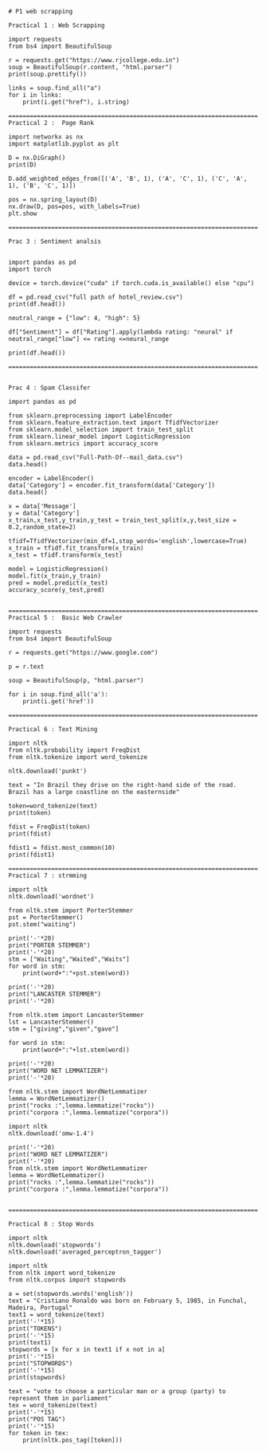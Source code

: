     # P1 web scrapping
    
    Practical 1 : Web Scrapping
    
    import requests
    from bs4 import BeautifulSoup
    
    r = requests.get("https://www.rjcollege.edu.in")
    soup = BeautifulSoup(r.content, "html.parser")
    print(soup.prettify())
    
    links = soup.find_all("a")
    for i in links:
        print(i.get("href"), i.string)
    
    ======================================================================
    Practical 2 :  Page Rank
    
    import networkx as nx
    import matplotlib.pyplot as plt
    
    D = nx.DiGraph()
    print(D)
    
    D.add_weighted_edges_from([('A', 'B', 1), ('A', 'C', 1), ('C', 'A', 1), ('B', 'C', 1)])
    
    pos = nx.spring_layout(D)
    nx.draw(D, pos=pos, with_labels=True)
    plt.show
    
    ======================================================================
    
    Prac 3 : Sentiment analsis
    
    
    import pandas as pd
    import torch 
    
    device = torch.device("cuda" if torch.cuda.is_available() else "cpu")
    
    df = pd.read_csv("full path of hotel_review.csv")
    print(df.head())
    
    neutral_range = {"low": 4, "high": 5}
    
    df["Sentiment"] = df["Rating"].apply(lambda rating: "neural" if neutral_range["low"] <= rating <=neural_range
    
    print(df.head())
    
    ======================================================================
    
    
    Prac 4 : Spam Classifer
    
    import pandas as pd
    
    from sklearn.preprocessing import LabelEncoder
    from sklearn.feature_extraction.text import TfidfVectorizer
    from sklearn.model_selection import train_test_split
    from sklearn.linear_model import LogisticRegression
    from sklearn.metrics import accuracy_score
    
    data = pd.read_csv("Full-Path-Of--mail_data.csv")
    data.head()
    
    encoder = LabelEncoder()
    data['Category'] = encoder.fit_transform(data['Category'])
    data.head()
    
    x = data['Message']
    y = data['Category']
    x_train,x_test,y_train,y_test = train_test_split(x,y,test_size = 0.2,random_state=2)
    
    tfidf=TfidfVectorizer(min_df=1,stop_words='english',lowercase=True)
    x_train = tfidf.fit_transform(x_train)
    x_test = tfidf.transform(x_test)
    
    model = LogisticRegression()
    model.fit(x_train,y_train)
    pred = model.predict(x_test)
    accuracy_score(y_test,pred)
    
    
    ======================================================================
    Practical 5 :  Basic Web Crawler
    
    import requests
    from bs4 import BeautifulSoup
    
    r = requests.get("https://www.google.com")
    
    p = r.text
    
    soup = BeautifulSoup(p, "html.parser")
    
    for i in soup.find_all('a'):
        print(i.get('href'))
    
    ======================================================================
    
    Practical 6 : Text Mining
    
    import nltk
    from nltk.probability import FreqDist
    from nltk.tokenize import word_tokenize
    
    nltk.download('punkt')
    
    text = "In Brazil they drive on the right-hand side of the road. Brazil has a large coastline on the easternside"
    
    token=word_tokenize(text)
    print(token)
    
    fdist = FreqDist(token)
    print(fdist)
    
    fdist1 = fdist.most_common(10)
    print(fdist1)
    
    ======================================================================
    Practical 7 : strmming
    
    import nltk
    nltk.download('wordnet')
    
    from nltk.stem import PorterStemmer
    pst = PorterStemmer()
    pst.stem("waiting")
    
    print('-'*20)
    print("PORTER STEMMER")
    print('-'*20)
    stm = ["Waiting","Waited","Waits"]
    for word in stm:
        print(word+":"+pst.stem(word))
    
    print('-'*20)
    print("LANCASTER STEMMER")
    print('-'*20)
    
    from nltk.stem import LancasterStemmer
    lst = LancasterStemmer()
    stm = ["giving","given","gave"]
    
    for word in stm:
        print(word+":"+lst.stem(word))
    
    print('-'*20)
    print("WORD NET LEMMATIZER")
    print('-'*20)
    
    from nltk.stem import WordNetLemmatizer
    lemma = WordNetLemmatizer()
    print("rocks :",lemma.lemmatize("rocks"))
    print("corpora :",lemma.lemmatize("corpora"))
    
    import nltk
    nltk.download('omw-1.4')
    
    print('-'*20)
    print("WORD NET LEMMATIZER")
    print('-'*20)
    from nltk.stem import WordNetLemmatizer
    lemma = WordNetLemmatizer()
    print("rocks :",lemma.lemmatize("rocks"))
    print("corpora :",lemma.lemmatize("corpora"))
    
    
    ======================================================================
    
    Practical 8 : Stop Words
    
    import nltk
    nltk.download('stopwords')
    nltk.download('averaged_perceptron_tagger')
    
    import nltk
    from nltk import word_tokenize
    from nltk.corpus import stopwords
    
    a = set(stopwords.words('english'))
    text = "Cristiano Ronaldo was born on February 5, 1985, in Funchal, Madeira, Portugal"
    text1 = word_tokenize(text)
    print('-'*15)
    print("TOKENS")
    print('-'*15)
    print(text1)
    stopwords = [x for x in text1 if x not in a]
    print('-'*15)
    print("STOPWORDS")
    print('-'*15)
    print(stopwords)
    
    text = "vote to choose a particular man or a group (party) to represent them in parliament"
    tex = word_tokenize(text)
    print('-'*15)
    print("POS TAG")
    print('-'*15)
    for token in tex:
        print(nltk.pos_tag([token]))
    
